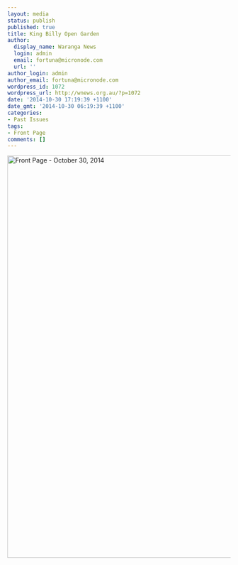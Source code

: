 ```yaml
---
layout: media
status: publish
published: true
title: King Billy Open Garden
author:
  display_name: Waranga News
  login: admin
  email: fortuna@micronode.com
  url: ''
author_login: admin
author_email: fortuna@micronode.com
wordpress_id: 1072
wordpress_url: http://wnews.org.au/?p=1072
date: '2014-10-30 17:19:39 +1100'
date_gmt: '2014-10-30 06:19:39 +1100'
categories:
- Past Issues
tags:
- Front Page
comments: []
---
```


<a href="http://wnews.org.au/wp-content/uploads/2014/12/wnews20141030P01.pdf"><img class="alignnone size-full wp-image-1068" alt="Front Page - October 30, 2014" src="http://wnews.org.au/wp-content/uploads/2014/12/wnews20141030P01.jpg" width="624" height="907" /></a>
